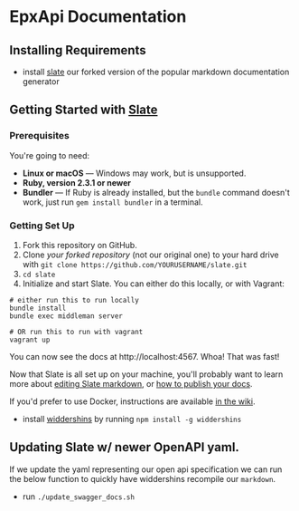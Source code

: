 # EpxApi Documentation

## Installing Requirements

- install [slate](https://github.com/epx-darius/slate) our forked version of the popular markdown documentation generator

Getting Started with [Slate](https://github.com/lord/slate)
------------------------------

### Prerequisites

You're going to need:

- **Linux or macOS** — Windows may work, but is unsupported.
- **Ruby, version 2.3.1 or newer**
- **Bundler** — If Ruby is already installed, but the `bundle` command doesn't work, just run `gem install bundler` in a terminal.

### Getting Set Up

1. Fork this repository on GitHub.
2. Clone *your forked repository* (not our original one) to your hard drive with `git clone https://github.com/YOURUSERNAME/slate.git`
3. `cd slate`
4. Initialize and start Slate. You can either do this locally, or with Vagrant:

```shell
# either run this to run locally
bundle install
bundle exec middleman server

# OR run this to run with vagrant
vagrant up
```

You can now see the docs at http://localhost:4567. Whoa! That was fast!

Now that Slate is all set up on your machine, you'll probably want to learn more about [editing Slate markdown](https://github.com/lord/slate/wiki/Markdown-Syntax), or [how to publish your docs](https://github.com/lord/slate/wiki/Deploying-Slate).

If you'd prefer to use Docker, instructions are available [in the wiki](https://github.com/lord/slate/wiki/Docker).

- install [widdershins](https://github.com/epx-darius/widdershins) by running `npm install -g widdershins`

## Updating Slate w/ newer OpenAPI yaml.
If we update the yaml representing our open api specification we can run the below function to quickly have widdershins recompile our `markdown`.
- run `./update_swagger_docs.sh`